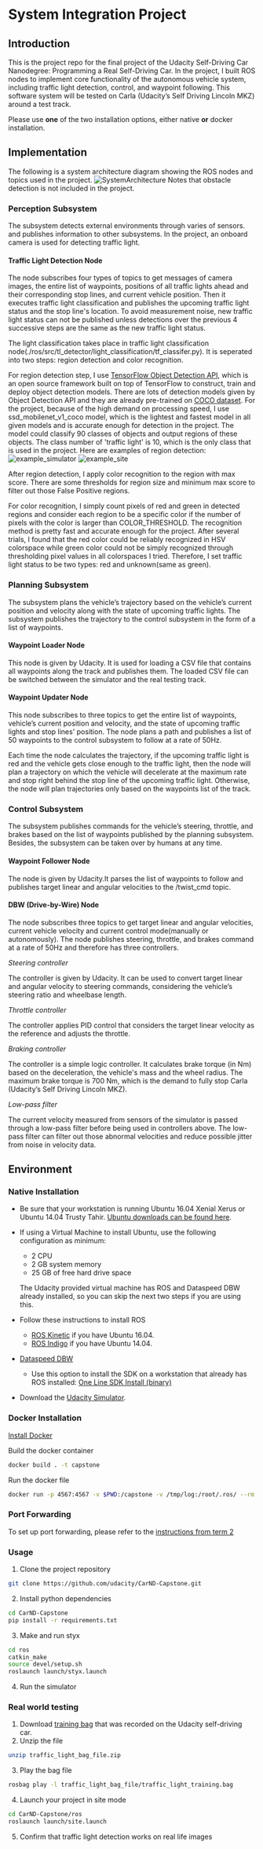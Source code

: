 
# System Integration Project

## Introduction
This is the project repo for the final project of the Udacity Self-Driving Car Nanodegree: Programming a Real Self-Driving Car. In the project, I built ROS nodes to implement core functionality of the autonomous vehicle system, including traffic light detection, control, and waypoint following. This software system will be tested on Carla (Udacity’s Self Driving Lincoln MKZ) around a test track.

Please use **one** of the two installation options, either native **or** docker installation.

## Implementation

[//]: # (Image References)

[image1]: ./images/final-project-ros-graph.png
[image2]: ./images/example_simulator.jpg
[image3]: ./images/example_site.jpg
[image4]: ./examples/left_flip.jpg
[image5]: ./examples/MSE.png
[image6]: ./examples/ModelStructure.JPG 

The following is a system architecture diagram showing the ROS nodes and topics used in the project.
![SystemArchitecture][image1]
Notes that obstacle detection is not included in the project.

### Perception Subsystem

The subsystem detects external environments through varies of sensors. and publishes information to other subsystems. In the project, an onboard camera is used for detecting traffic light.

#### Traffic Light Detection Node

The node subscribes four types of topics to get messages of camera images, the entire list of waypoints, positions of all traffic lights ahead and their corresponding stop lines, and current vehicle position. Then it executes traffic light classification and publishes the upcoming traffic light status and the stop line's location. To avoid measurement noise, new traffic light status can not be published unless detections over the previous 4 successive steps are the same as the new traffic light status. 

The light classification takes place in traffic light classification node(./ros/src/tl_detector/light_classification/tf_classifer.py). It is seperated into two steps: region detection and color recognition.

For region detection step, I use [TensorFlow Object Detection API](https://github.com/tensorflow/models/tree/master/research/object_detection), which is an open source framework built on top of TensorFlow to construct, train and deploy object detection models. There are lots of detection models given by Object Detection API and they are already pre-trained on [COCO dataset](http://mscoco.org/). For the project, because of the high demand on processing speed, I use 
ssd_mobilenet_v1_coco model, which is the lightest and fastest model in all given models and is accurate enough for detection in the project. The model could classify 90 classes of objects and output regions of these objects. The class number of 'traffic light' is 10, which is the only class that is used in the project. Here are examples of region detection:
![example_simulator][image2]
![example_site][image3]

After region detection, I apply color recognition to the region with max score. There are some thresholds for region size and minimum max score to filter out those False Positive regions.

For color recognition, I simply count pixels of red and green in detected regions and consider each region to be a specific color if the number of pixels with the color is larger than COLOR_THRESHOLD. The recognition method is pretty fast and accurate enough for the project. After several trials, I found that the red color could be reliably recognized in HSV colorspace while green color could not be simply recognized through thresholding pixel values in all colorspaces I tried. Therefore, I set traffic light status to be two types: red and unknown(same as green).

### Planning Subsystem

The subsystem plans the vehicle’s trajectory based on the vehicle’s current position and velocity along with the state of upcoming traffic lights. The subsystem publishes the trajectory to the control subsystem in the form of a list of waypoints.

#### Waypoint Loader Node

This node is given by Udacity. It is used for loading a CSV file that contains all waypoints along the track and publishes them. The loaded CSV file can be switched between the simulator and the real testing track.

#### Waypoint Updater Node

This node subscribes to three topics to get the entire list of waypoints, vehicle’s current position and velocity, and the state of upcoming traffic lights and stop lines' position. The node plans a path and publishes a list of 50 waypoints to the control subsystem to follow at a rate of 50Hz.

Each time the node calculates the trajectory, if the upcoming traffic light is red and the vehicle gets close enough to the traffic light, then the node will plan a trajectory on which the vehicle will decelerate at the maximum rate and stop right behind the stop line of the upcoming traffic light. Otherwise, the node will plan trajectories only based on the waypoints list of the track.

### Control Subsystem 

The subsystem publishes commands for the vehicle’s steering, throttle, and brakes based on the list of waypoints published by the planning subsystem. Besides, the subsystem can be taken over by humans at any time.

#### Waypoint Follower Node

The node is given by Udacity.It parses the list of waypoints to follow and publishes target linear and angular velocities to the /twist_cmd topic.

#### DBW (Drive-by-Wire) Node

The node subscribes three topics to get target linear and angular velocities, current vehicle velocity and current control mode(manually or autonomously). The node publishes steering, throttle, and brakes command at a rate of 50Hz and therefore has three controllers.

_Steering controller_

The controller is given by Udacity. It can be used to convert target linear and angular velocity to steering commands, considering the vehicle’s steering ratio and wheelbase length.

_Throttle controller_

The controller applies PID control that considers the target linear velocity as the reference and adjusts the throttle.

_Braking controller_

The controller is a simple logic controller. It calculates brake torque (in Nm) based on the deceleration, the vehicle's mass and the wheel radius. The maximum brake torque is 700 Nm, which is the demand to fully stop Carla (Udacity’s Self Driving Lincoln MKZ).

_Low-pass filter_

The current velocity measured from sensors of the simulator is passed through a low-pass filter before being used in controllers above. The low-pass filter can filter out those abnormal velocities and reduce possible jitter from noise in velocity data.

## Environment

### Native Installation

* Be sure that your workstation is running Ubuntu 16.04 Xenial Xerus or Ubuntu 14.04 Trusty Tahir. [Ubuntu downloads can be found here](https://www.ubuntu.com/download/desktop).
* If using a Virtual Machine to install Ubuntu, use the following configuration as minimum:
  * 2 CPU
  * 2 GB system memory
  * 25 GB of free hard drive space

  The Udacity provided virtual machine has ROS and Dataspeed DBW already installed, so you can skip the next two steps if you are using this.

* Follow these instructions to install ROS
  * [ROS Kinetic](http://wiki.ros.org/kinetic/Installation/Ubuntu) if you have Ubuntu 16.04.
  * [ROS Indigo](http://wiki.ros.org/indigo/Installation/Ubuntu) if you have Ubuntu 14.04.
* [Dataspeed DBW](https://bitbucket.org/DataspeedInc/dbw_mkz_ros)
  * Use this option to install the SDK on a workstation that already has ROS installed: [One Line SDK Install (binary)](https://bitbucket.org/DataspeedInc/dbw_mkz_ros/src/81e63fcc335d7b64139d7482017d6a97b405e250/ROS_SETUP.md?fileviewer=file-view-default)
* Download the [Udacity Simulator](https://github.com/udacity/CarND-Capstone/releases).

### Docker Installation
[Install Docker](https://docs.docker.com/engine/installation/)

Build the docker container
```bash
docker build . -t capstone
```

Run the docker file
```bash
docker run -p 4567:4567 -v $PWD:/capstone -v /tmp/log:/root/.ros/ --rm -it capstone
```

### Port Forwarding
To set up port forwarding, please refer to the [instructions from term 2](https://classroom.udacity.com/nanodegrees/nd013/parts/40f38239-66b6-46ec-ae68-03afd8a601c8/modules/0949fca6-b379-42af-a919-ee50aa304e6a/lessons/f758c44c-5e40-4e01-93b5-1a82aa4e044f/concepts/16cf4a78-4fc7-49e1-8621-3450ca938b77)

### Usage

1. Clone the project repository
```bash
git clone https://github.com/udacity/CarND-Capstone.git
```

2. Install python dependencies
```bash
cd CarND-Capstone
pip install -r requirements.txt
```
3. Make and run styx
```bash
cd ros
catkin_make
source devel/setup.sh
roslaunch launch/styx.launch
```
4. Run the simulator

### Real world testing
1. Download [training bag](https://s3-us-west-1.amazonaws.com/udacity-selfdrivingcar/traffic_light_bag_file.zip) that was recorded on the Udacity self-driving car.
2. Unzip the file
```bash
unzip traffic_light_bag_file.zip
```
3. Play the bag file
```bash
rosbag play -l traffic_light_bag_file/traffic_light_training.bag
```
4. Launch your project in site mode
```bash
cd CarND-Capstone/ros
roslaunch launch/site.launch
```
5. Confirm that traffic light detection works on real life images
